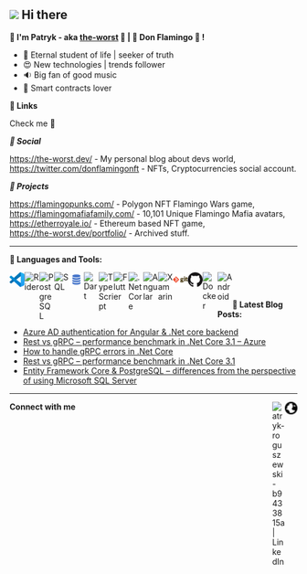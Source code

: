 ## <img src="https://media.giphy.com/media/hvRJCLFzcasrR4ia7z/giphy.gif" width="25px"> Hi there 

**💁 I'm Patryk - aka [the-worst](https://the-worst.dev) 🤣 | 🦩 Don Flamingo 🦩 !**

- 🔭 Eternal student of life | seeker of truth
- 😍 New technologies | trends follower
- 🔉 Big fan of good music 
- 💸 Smart contracts lover

**🔗 Links**

Check me 🙈

***👥 Social***

https://the-worst.dev/ - My personal blog about devs world,  
https://twitter.com/donflamingonft - NFTs, Cryptocurrencies social account.  

***🌌 Projects***

https://flamingopunks.com/ - Polygon NFT Flamingo Wars game,  
https://flamingomafiafamily.com/ - 10,101 Unique Flamingo Mafia avatars,  
https://etherroyale.io/ - Ethereum based NFT game,  
https://the-worst.dev/portfolio/ - Archived stuff.  

---

**📐 Languages and Tools:**

<img align="left" alt="Visual Studio Code" width="26px" src="https://raw.githubusercontent.com/github/explore/80688e429a7d4ef2fca1e82350fe8e3517d3494d/topics/visual-studio-code/visual-studio-code.png" />
<img align="left" alt="Rider" width="26px" src="https://raw.githubusercontent.com/0install/0install.de-feeds/master/Rider.ico" />

<img align="left" alt="PostgreSQL" width="26px" src="https://raw.githubusercontent.com/0install/0install.de-feeds/master/pgAdmin3.ico" />
<img align="left" alt="SQL" width="26px" src="https://issues.streamsets.com/secure/attachment/14575/sql-server.png" />
<img align="left" alt="SQL Server" width="26px" src="https://raw.githubusercontent.com/github/explore/80688e429a7d4ef2fca1e82350fe8e3517d3494d/topics/sql/sql.png" />
<img align="left" alt="Dart" width="26px" src="https://www.fluttericon.com/logo_dart_192px.svg" />
<img align="left" alt="TypeScript" width="26px" src="https://cdn.iconscout.com/icon/free/png-512/typescript-1174965.png" />

<img align="left" alt="Flutter" width="26px" src="https://strattonapps.com/wp-content/uploads/2020/02/flutter-logo-5086DD11C5-seeklogo.com_.png" />
<img align="left" alt=".Net Core" width="26px" src="https://upload.wikimedia.org/wikipedia/commons/thumb/e/ee/.NET_Core_Logo.svg/512px-.NET_Core_Logo.svg.png" />
<img align="left" alt="Angular" width="26px" src="https://cdn.worldvectorlogo.com/logos/angular-icon.svg" />
<img align="left" alt="Xamarin" width="26px" src="https://cdn.iconscout.com/icon/free/png-512/xamarin-282427.png" />

<img align="left" alt="Git" width="26px" src="https://raw.githubusercontent.com/github/explore/80688e429a7d4ef2fca1e82350fe8e3517d3494d/topics/git/git.png" />
<img align="left" alt="GitHub" width="26px" src="https://raw.githubusercontent.com/github/explore/78df643247d429f6cc873026c0622819ad797942/topics/github/github.png" />
<img align="left" alt="Docker" width="26px" src="https://cdn3.iconfinder.com/data/icons/logos-and-brands-adobe/512/97_Docker-512.png" />
<img align="left" alt="Android" width="26px" src="https://image.flaticon.com/icons/png/512/174/174836.png" />


<br />
<br />


**📕 Latest Blog Posts:**
<!-- BLOG-POST-LIST:START -->
- [Azure AD authentication for Angular &amp; .Net core backend](https://the-worst.dev/azure-ad-authentication-for-angular-net-core-backend/)
- [Rest vs gRPC – performance benchmark in .Net Core 3.1 – Azure](https://the-worst.dev/rest-vs-grpc-performance-benchmark-in-net-core-3-1-azure/)
- [How to handle gRPC errors in .Net Core](https://the-worst.dev/how-to-handle-grpc-errors-in-net-core/)
- [Rest vs gRPC – performance benchmark in .Net Core 3.1](https://the-worst.dev/rest-vs-grpc-performance-benchmark-in-net-core-3-1/)
- [Entity Framework Core &amp; PostgreSQL – differences from the perspective of using Microsoft SQL Server](https://the-worst.dev/entity-framework-core-postgresql-differences-from-the-perspective-of-using-microsoft-sql-server/)
<!-- BLOG-POST-LIST:END -->

---

**Connect with me**
[<img align="right" alt="the-worst.dev" width="22px" src="https://raw.githubusercontent.com/iconic/open-iconic/master/svg/globe.svg" />](https://the-worst.dev)
[<img align="right" alt="atryk-roguszewski-b9433815a | LinkedIn" width="22px" src="https://cdn.jsdelivr.net/npm/simple-icons@v3/icons/linkedin.svg" />](https://www.linkedin.com/in/patryk-roguszewski-b9433815a/)
